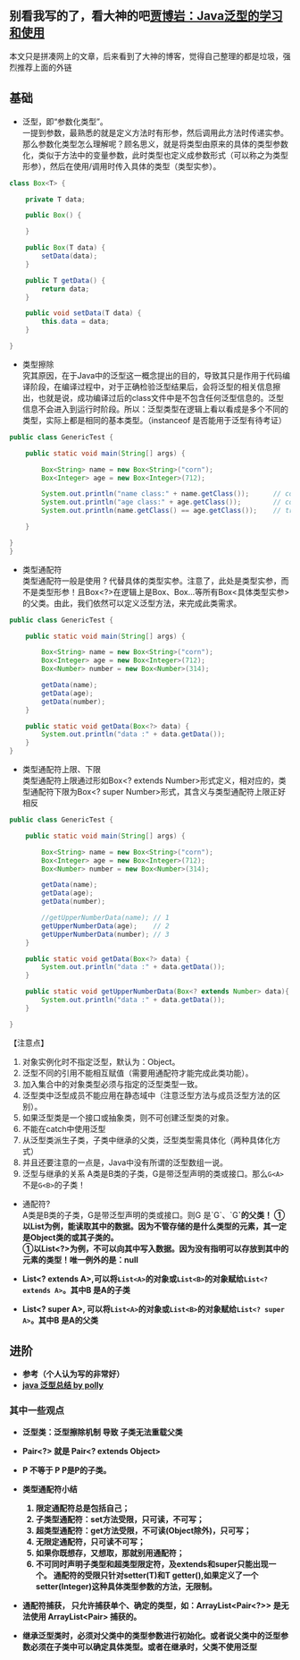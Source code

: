 ## 别看我写的了，看大神的吧[贾博岩：Java泛型的学习和使用](http://www.jianshu.com/p/e4e4401c3d46)
本文只是拼凑网上的文章，后来看到了大神的博客，觉得自己整理的都是垃圾，强烈推荐上面的外链

## 基础

* 泛型，即“参数化类型”。  
一提到参数，最熟悉的就是定义方法时有形参，然后调用此方法时传递实参。那么参数化类型怎么理解呢？顾名思义，就是将类型由原来的具体的类型参数化，类似于方法中的变量参数，此时类型也定义成参数形式（可以称之为类型形参），然后在使用/调用时传入具体的类型（类型实参）。

```java
class Box<T> {

    private T data;

    public Box() {

    }

    public Box(T data) {
        setData(data);
    }

    public T getData() {
        return data;
    }

    public void setData(T data) {
        this.data = data;
    }

}
```
* 类型擦除   
究其原因，在于Java中的泛型这一概念提出的目的，导致其只是作用于代码编译阶段，在编译过程中，对于正确检验泛型结果后，会将泛型的相关信息擦出，也就是说，成功编译过后的class文件中是不包含任何泛型信息的。泛型信息不会进入到运行时阶段。所以：泛型类型在逻辑上看以看成是多个不同的类型，实际上都是相同的基本类型。（instanceof 是否能用于泛型有待考证）
```java
public class GenericTest {

    public static void main(String[] args) {

        Box<String> name = new Box<String>("corn");
        Box<Integer> age = new Box<Integer>(712);

        System.out.println("name class:" + name.getClass());      // com.qqyumidi.Box
        System.out.println("age class:" + age.getClass());        // com.qqyumidi.Box
        System.out.println(name.getClass() == age.getClass());    // true

    }

}
}
```
* 类型通配符  
类型通配符一般是使用 ? 代替具体的类型实参。注意了，此处是类型实参，而不是类型形参！且Box<?>在逻辑上是Box<Integer>、Box<Number>...等所有Box<具体类型实参>的父类。由此，我们依然可以定义泛型方法，来完成此类需求。  

```java
public class GenericTest {

    public static void main(String[] args) {

        Box<String> name = new Box<String>("corn");
        Box<Integer> age = new Box<Integer>(712);
        Box<Number> number = new Box<Number>(314);

        getData(name);
        getData(age);
        getData(number);
    }

    public static void getData(Box<?> data) {
        System.out.println("data :" + data.getData());
    }
}
```
* 类型通配符上限、下限  
类型通配符上限通过形如Box<? extends Number>形式定义，相对应的，类型通配符下限为Box<? super Number>形式，其含义与类型通配符上限正好相反

```java
public class GenericTest {

    public static void main(String[] args) {

        Box<String> name = new Box<String>("corn");
        Box<Integer> age = new Box<Integer>(712);
        Box<Number> number = new Box<Number>(314);

        getData(name);
        getData(age);
        getData(number);

        //getUpperNumberData(name); // 1
        getUpperNumberData(age);    // 2
        getUpperNumberData(number); // 3
    }

    public static void getData(Box<?> data) {
        System.out.println("data :" + data.getData());
    }

    public static void getUpperNumberData(Box<? extends Number> data){
        System.out.println("data :" + data.getData());
    }

}
```
【注意点】
1. 对象实例化时不指定泛型，默认为：Object。  
2. 泛型不同的引用不能相互赋值（需要用通配符才能完成此类功能）。  
3. 加入集合中的对象类型必须与指定的泛型类型一致。  
4. 泛型类中泛型成员不能应用在静态域中（注意泛型方法与成员泛型方法的区别）。  
5. 如果泛型类是一个接口或抽象类，则不可创建泛型类的对象。  
6. 不能在catch中使用泛型  
7. 从泛型类派生子类，子类中继承的父类，泛型类型需具体化（两种具体化方式）  
8. 并且还要注意的一点是，Java中没有所谓的泛型数组一说。
9. 泛型与继承的关系
A类是B类的子类，G是带泛型声明的类或接口。那么`G<A>`不是`G<B>`的子类！

* 通配符?  
    A类是B类的子类，G是带泛型声明的类或接口。则G<?> 是`G<A>`、`G<B>`的父类！  
①以List<?>为例，能读取其中的数据。因为不管存储的是什么类型的元素，其一定是Object类的或其子类的。  
①以List<?>为例，不可以向其中写入数据。因为没有指明可以存放到其中的元素的类型！唯一例外的是：null

* List<? extends A>,可以将`List<A>`的对象或`List<B>`的对象赋给`List<? extends A>`。其中B 是A的子类
* List<? super A>, 可以将`List<A>`的对象或`List<B>`的对象赋给`List<? super A>`。其中B 是A的父类


## 进阶
* 参考（个人认为写的非常好）
* [java 泛型总结 by polly](https://juejin.im/entry/58f044ccb123db023928d626)

### 其中一些观点
* 泛型类：泛型擦除机制 导致 子类无法重载父类
* Pair<?> 就是 Pair<? extends Object>
* P<?> 不等于 P<Object>  P<Object>是P<?>的子类。
* 类型通配符小结

    1. 限定通配符总是包括自己；
    2. 子类型通配符：set方法受限，只可读，不可写；
    3. 超类型通配符：get方法受限，不可读(Object除外)，只可写；
    4. 无限定通配符，只可读不可写；
    5. 如果你既想存，又想取，那就别用通配符；
    6. 不可同时声明子类型和超类型限定符，及extends和super只能出现一个。
    通配符的受限只针对setter(T)和T getter(),如果定义了一个setter(Integer)这种具体类型参数的方法，无限制。  

* 通配符捕获， 只允许捕获单个、确定的类型，如：ArrayList<Pair<?>> 是无法使用 ArrayList<Pair<T>> 捕获的。

* 继承泛型类时，必须对父类中的类型参数进行初始化。或者说父类中的泛型参数必须在子类中可以确定具体类型。或者在继承时，父类不使用泛型